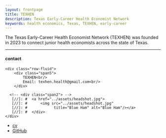 ```yaml
---
layout: frontpage
title: TEXHEN
description: Texas Early-Career Health Economist Network
keywords: health economics, Texas, TEXHEN, early-career
---
```


The Texas Early-Career Health Economist Network (TEXHEN) was founded in 2023 to connect junior health economists across the state of Texas.

<!--[curriculum vitae ![CV as pdf]({{ BASE_PATH }}/pages/icons16/pdf-icon.png)]({{ BASE_PATH }}/assets/CV.pdf)<br/> -->


---


<div class="container">
<h4><a name="contact"></a>contact</h4>

    <div class="row-fluid">
        <div class="span5">
            TEXHEN<br/>
            Email: texhen.health@gmail.com<br/>
        </div>

      <!-- <div class="span2"> -->
       [//]: #  <a href="../assets/headshot.jpg">
       [//]: #      <img src="../assets/headshot.jpg"
       [//]: #            title="Blue Ham" alt="Blue Ham"/></a>
       [//]: #  </div>
    </div>
</div>

<div class="navbar">
  <div class="navbar-inner">
      <ul class="nav">
          <li><a href="{{ BASE_PATH }}/assets/CV.pdf">cv</a></li>
          <li><a href="https://github.com/texhen">GitHub</a></li>
      </ul>
  </div>
</div>
